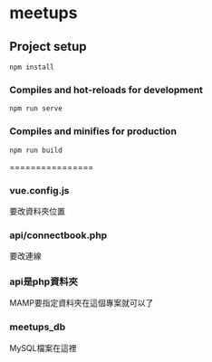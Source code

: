 # meetups

## Project setup
```
npm install
```

### Compiles and hot-reloads for development
```
npm run serve
```

### Compiles and minifies for production
```
npm run build
```
================

### vue.config.js 
要改資料夾位置

### api/connectbook.php 
要改連線

### api是php資料夾
MAMP要指定資料夾在這個專案就可以了

### meetups_db
MySQL檔案在這裡